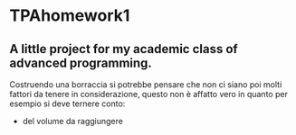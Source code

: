 # TPAhomework1
## A little project for my academic class of advanced programming.

Costruendo una borraccia si potrebbe pensare che non ci siano poi molti fattori da tenere in considerazione, questo non è affatto vero in quanto per esempio si deve ternere conto:
- del volume da raggiungere








